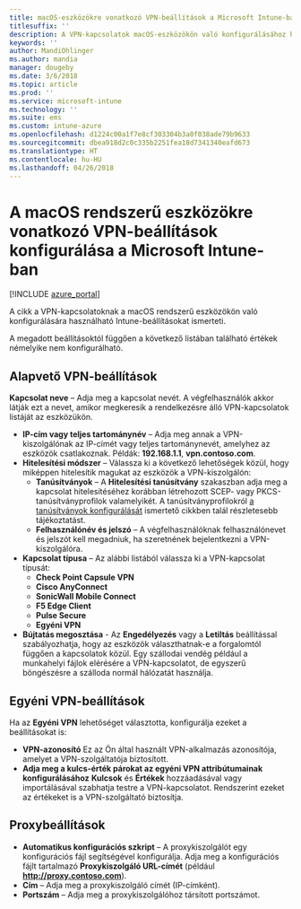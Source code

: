 ```yaml
---
title: macOS-eszközökre vonatkozó VPN-beállítások a Microsoft Intune-ban
titlesuffix: ''
description: A VPN-kapcsolatok macOS-eszközökön való konfigurálásához használható Intune-beállítások ismertetése.
keywords: ''
author: MandiOhlinger
ms.author: mandia
manager: dougeby
ms.date: 3/6/2018
ms.topic: article
ms.prod: ''
ms.service: microsoft-intune
ms.technology: ''
ms.suite: ems
ms.custom: intune-azure
ms.openlocfilehash: d1224c00a1f7e8cf303304b3a0f038ade79b9633
ms.sourcegitcommit: dbea918d2c0c335b2251fea18d7341340eafd673
ms.translationtype: HT
ms.contentlocale: hu-HU
ms.lasthandoff: 04/26/2018
---
```

# <a name="configure-vpn-settings-in-microsoft-intune-for-devices-running-macos"></a>A macOS rendszerű eszközökre vonatkozó VPN-beállítások konfigurálása a Microsoft Intune-ban

[!INCLUDE [azure_portal](./includes/azure_portal.md)]

A cikk a VPN-kapcsolatoknak a macOS rendszerű eszközökön való konfigurálására használható Intune-beállításokat ismerteti.

A megadott beállításoktól függően a következő listában található értékek némelyike nem konfigurálható.

## <a name="base-vpn-settings"></a>Alapvető VPN-beállítások

**Kapcsolat neve** – Adja meg a kapcsolat nevét. A végfelhasználók akkor látják ezt a nevet, amikor megkeresik a rendelkezésre álló VPN-kapcsolatok listáját az eszközükön.
- **IP-cím vagy teljes tartománynév** – Adja meg annak a VPN-kiszolgálónak az IP-címét vagy teljes tartománynevét, amelyhez az eszközök csatlakoznak. Példák: **192.168.1.1**, **vpn.contoso.com**.
- **Hitelesítési módszer** – Válassza ki a következő lehetőségek közül, hogy miképpen hitelesítik magukat az eszközök a VPN-kiszolgálón:
    - **Tanúsítványok** – A **Hitelesítési tanúsítvány** szakaszban adja meg a kapcsolat hitelesítéséhez korábban létrehozott SCEP- vagy PKCS-tanúsítványprofilok valamelyikét. A tanúsítványprofilokról [a tanúsítványok konfigurálását](certificates-configure.md) ismertető cikkben talál részletesebb tájékoztatást.
    - **Felhasználónév és jelszó** – A végfelhasználóknak felhasználónevet és jelszót kell megadniuk, ha szeretnének bejelentkezni a VPN-kiszolgálóra.
- **Kapcsolat típusa** – Az alábbi listából válassza ki a VPN-kapcsolat típusát:
    - **Check Point Capsule VPN**
    - **Cisco AnyConnect**
    - **SonicWall Mobile Connect**
    - **F5 Edge Client**
    - **Pulse Secure**
    - **Egyéni VPN**
- **Bújtatás megosztása** - Az **Engedélyezés** vagy a **Letiltás** beállítással szabályozhatja, hogy az eszközök választhatnak-e a forgalomtól függően a kapcsolatok közül. Egy szállodai vendég például a munkahelyi fájlok elérésére a VPN-kapcsolatot, de egyszerű böngészésre a szálloda normál hálózatát használja.

<!--- **Per-app VPN** - Select this option if you want to associate this VPN connection with an iOS or macOS app so that the connection will be opened when the app is run. You can associate the VPN profile with an app when you assign the software. For more information, see [How to assign and monitor apps](apps-deploy.md). --->

## <a name="custom-vpn-settings"></a>Egyéni VPN-beállítások

Ha az **Egyéni VPN** lehetőséget választotta, konfigurálja ezeket a beállításokat is:

- **VPN-azonosító** Ez az Ön által használt VPN-alkalmazás azonosítója, amelyet a VPN-szolgáltatója biztosított.
- **Adja meg a kulcs-érték párokat az egyéni VPN attribútumainak konfigurálásához** **Kulcsok** és **Értékek** hozzáadásával vagy importálásával szabhatja testre a VPN-kapcsolatot. Rendszerint ezeket az értékeket is a VPN-szolgáltató biztosítja.


## <a name="proxy-settings"></a>Proxybeállítások

- **Automatikus konfigurációs szkript** – A proxykiszolgálót egy konfigurációs fájl segítségével konfigurálja. Adja meg a konfigurációs fájlt tartalmazó **Proxykiszolgáló URL-címét** (például **http://proxy.contoso.com**).
- **Cím** – Adja meg a proxykiszolgáló címét (IP-címként).
- **Portszám** – Adja meg a proxykiszolgálóhoz társított portszámot.
